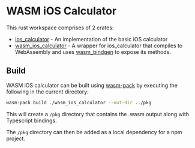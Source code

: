 # WASM iOS Calculator

This rust workspace comprises of 2 crates:
- [ios_calculator](./ios_calculator/) - An implementation of the basic iOS calculator
- [wasm_ios_calculator](./wasm_ios_calculator/) - A wrapper for ios_calculator that compiles to WebAssembly and uses [wasm_bindgen](https://github.com/rustwasm/wasm-bindgen) to expose its methods.


## Build
WASM iOS calculator can be built using [wasm-pack](https://github.com/rustwasm/wasm-pack) by executing the following in the current directory:

```bash
wasm-pack build ./wasm_ios_calculator --out-dir ../pkg
```

This will create a `/pkg` directory that contains the .wasm output along with Typescript bindings.

The `/pkg` directory can then be added as a local dependency for a npm project.